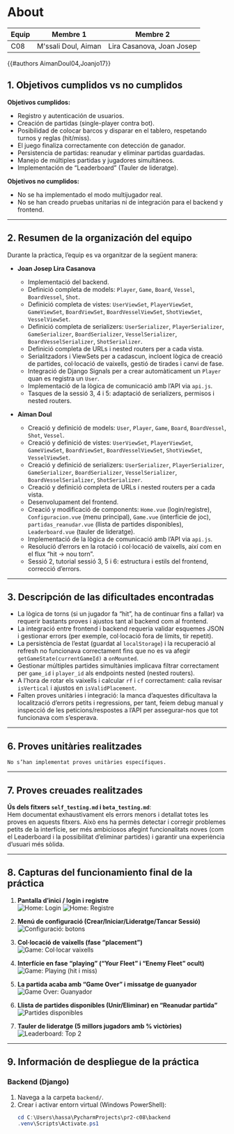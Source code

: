 # About


| Equip | Membre 1            | Membre 2                  |
|-------|---------------------|---------------------------|
| C08   | M'ssali Doul, Aiman | Lira Casanova, Joan Josep | 


{{#authors AimanDoul04,Joanjo17}}

## 1. Objetivos cumplidos vs no cumplidos

**Objetivos cumplidos:**
- Registro y autenticación de usuarios.
- Creación de partidas (single-player contra bot).
- Posibilidad de colocar barcos y disparar en el tablero, respetando turnos y reglas (hit/miss).
- El juego finaliza correctamente con detección de ganador.
- Persistencia de partidas: reanudar y eliminar partidas guardadas.
- Manejo de múltiples partidas y jugadores simultáneos.
- Implementación de “Leaderboard” (Tauler de lideratge).

**Objetivos no cumplidos:**
- No se ha implementado el modo multijugador real.
- No se han creado pruebas unitarias ni de integración para el backend y frontend.

---

## 2. Resumen de la organización del equipo

Durante la pràctica, l’equip es va organitzar de la següent manera:

- **Joan Josep Lira Casanova**  
  - Implementació del backend.
  - Definició completa de models: `Player`, `Game`, `Board`, `Vessel`, `BoardVessel`, `Shot`.
  - Definició completa de vistes: `UserViewSet`, `PlayerViewSet`, `GameViewSet`, `BoardViewSet`, `BoardVesselViewSet`, `ShotViewSet`, `VesselViewSet`.
  - Definició completa de serializers: `UserSerializer`, `PlayerSerializer`, `GameSerializer`, `BoardSerializer`, `VesselSerializer`, `BoardVesselSerializer`, `ShotSerializer`.
  - Definició completa de URLs i nested routers per a cada vista.
  - Serialitzadors i ViewSets per a cadascun, incloent lògica de creació de partides, col·locació de vaixells, gestió de tirades i canvi de fase.  
  - Integració de Django Signals per a crear automàticament un `Player` quan es registra un `User`.  
  - Implementació de la lògica de comunicació amb l’API via `api.js`.
  - Tasques de la sessió 3, 4 i 5: adaptació de serializers, permisos i nested routers.

- **Aiman Doul**   
  - Creació y definició de models: `User`, `Player`, `Game`, `Board`, `BoardVessel`, `Shot`, `Vessel`.
  - Creació y definició de vistes: `UserViewSet`, `PlayerViewSet`, `GameViewSet`, `BoardViewSet`, `BoardVesselViewSet`, `ShotViewSet`, `VesselViewSet`.
  - Creació y definició de serializers: `UserSerializer`, `PlayerSerializer`, `GameSerializer`, `BoardSerializer`, `VesselSerializer`, `BoardVesselSerializer`, `ShotSerializer`.
  - Creació y definició completa de URLs i nested routers per a cada vista.
  - Desenvolupament del frontend.
  - Creació y modificació de components: `Home.vue` (login/registre), `Configuracion.vue` (menu principal), `Game.vue` (interficie de joc), `partidas_reanudar.vue` (llista de partides disponibles), `Leaderboard.vue` (tauler de lideratge).
  - Implementació de la lògica de comunicació amb l’API via `api.js`. 
  - Resolució d’errors en la rotació i col·locació de vaixells, així com en el flux “hit -> nou torn”.  
  - Sessió 2, tutorial sessió 3, 5 i 6: estructura i estils del frontend, correcció d’errors.

---

## 3. Descripción de las dificultades encontradas

- La lògica de torns (si un jugador fa “hit”, ha de continuar fins a fallar) va requerir bastants proves i ajustos tant al backend com al frontend.  
- La integració entre frontend i backend requeria validar esquemes JSON i gestionar errors (per exemple, col·locació fora de límits, tir repetit).  
- La persistència de l’estat (guardat al `localStorage`) i la recuperació al refresh no funcionava correctament fins que no es va afegir `getGameState(currentGameId)` a `onMounted`.  
- Gestionar múltiples partides simultànies implicava filtrar correctament per `game_id` i `player_id` als endpoints nested (nested routers).  
- A l’hora de rotar els vaixells i calcular `rf` i `cf` correctament: calia revisar `isVertical` i ajustos en `isValidPlacement`.  
- Falten proves unitàries i integració: la manca d’aquestes dificultava la localització d’errors petits i regressions,
per tant, feiem debug manual y inspecció de les peticions/respostes a l’API per assegurar-nos que tot funcionava com s’esperava.

---

## 6. Proves unitàries realitzades

    No s’han implementat proves unitàries específiques.
---

## 7. Proves creuades realitzades

**Ús dels fitxers `self_testing.md` i `beta_testing.md`**:  
  Hem documentat exhaustivament els errors menors i detallat totes les proves en aquests fitxers. 
Això ens ha permès detectar i corregir problemes petits de la interfície, ser més ambiciosos afegint funcionalitats noves 
(com el Leaderboard i la possibilitat d’eliminar partides) i garantir una experiència d’usuari més sòlida.

---

## 8. Capturas del funcionamiento final de la práctica

1. **Pantalla d’inici / login i registre**  
   ![Home: Login](../images/home_login.png)
   ![Home: Registre](../images/home_register.png)

2. **Menú de configuració (Crear/Iniciar/Lideratge/Tancar Sessió)**  
   ![Configuració: botons](../images/configuracion_menu.png)

3. **Col·locació de vaixells (fase “placement”)**  
   ![Game: Col·locar vaixells](../images/game_placement.png)

4. **Interfície en fase “playing” (“Your Fleet” i “Enemy Fleet” ocult)**  
   ![Game: Playing (hit i miss)](../images/game_playing.png)

5. **La partida acaba amb “Game Over” i missatge de guanyador**  
   ![Game Over: Guanyador](../images/game_over.png)

6. **Llista de partides disponibles (Unir/Eliminar) en “Reanudar partida”**  
   ![Partides disponibles](../images/partidas_reanudar.png)

7. **Tauler de lideratge (5 millors jugadors amb % victòries)**  
   ![Leaderboard: Top 2](../images/leaderboard.png)


---

## 9. Información de despliegue de la práctica

### Backend (Django)

1. Navega a la carpeta `backend/`.
2. Crear i activar entorn virtual (Windows PowerShell):
   ```powershell
   cd C:\Users\hassa\PycharmProjects\pr2-c08\backend
   .venv\Scripts\Activate.ps1